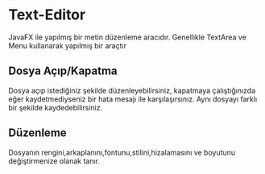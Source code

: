 
# Text-Editor

JavaFX ile yapılmış bir metin düzenleme aracıdır. Genellikle TextArea ve Menu kullanarak yapılmış bir araçtır

## Dosya Açıp/Kapatma

Dosya açıp istediğiniz şekilde düzenleyebilirsiniz, kapatmaya çalıştığınızda eğer kaydetmediyseniz bir hata mesajı ile karşılaşırsınız. Aynı dosyayı farklı bir şekilde kaydedebilirsiniz.

## Düzenleme

Dosyanın rengini,arkaplanını,fontunu,stilini,hizalamasını ve boyutunu değiştirmenize olanak tanır.

